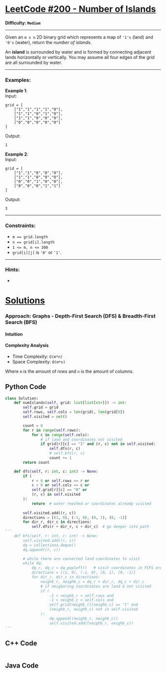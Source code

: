 # [LeetCode #200 - Number of Islands](https://leetcode.com/problems/number-of-islands/)

**Difficulty: `Medium`**

---

Given an `m x n` 2D binary grid which represents a map of `'1's` (land) and `'0's` (water), return the *number of islands*.

An **island** is surrounded by water and is formed by connecting adjacent lands horizontally or vertically. You may assume all four edges of the grid are all surrounded by water.

---

### Examples:

**Example 1**:  
Input: 
```
grid = [
    ["1","1","1","1","0"],
    ["1","1","0","1","0"],
    ["1","1","0","0","0"],
    ["0","0","0","0","0"]
]
```
Output: 
```
1
```

**Example 2**:  
Input:  
```
grid = [
    ["1","1","0","0","0"],
    ["1","1","0","0","0"],
    ["0","0","1","0","0"],
    ["0","0","0","1","1"]
]
```
Output: 
```
3
```

---

### Constraints:

- `m == grid.length`
- `n == grid[i].length`
- `1 <= m, n <= 300`
- `grid[i][j]` is `'0'` or `'1'`.

---

### Hints:
- 

# [Solutions](https://github.com/Reddimus/LeetCode_Notes/tree/main/Graphs/Medium/LC_200-Number_of_Islands)

### Approach: Graphs - Depth-First Search (DFS) & Breadth-First Search (BFS)

#### Intuition

#### Complexity Analysis
- Time Complexity: `O(m*n)`
- Space Complexity: `O(m*n)`

Where `m` is the amount of rows and `n` is the amount of columns.

## Python Code
```python
class Solution:
    def numIslands(self, grid: list[list[str]]) -> int:
        self.grid = grid
        self.rows, self.cols = len(grid), len(grid[0])
        self.visited = set()

        count = 0
        for r in range(self.rows):
            for c in range(self.cols):
                # if land and coordinates not visited
                if grid[r][c] == "1" and (r, c) not in self.visited:
                    self.dfs(r, c)
                    # self.bfs(r, c)
                    count += 1
        return count

    def dfs(self, r: int, c: int) -> None:
        if (
            r < 0 or self.rows <= r or
            c < 0 or self.cols <= c or
            self.grid[r][c] == "0" or
            (r, c) in self.visited 
        ):
            return  # water reached or coordinates already visited
        
        self.visited.add((r, c))
        directions = [(1, 0), (-1, 0), (0, 1), (0, -1)]
        for dir_r, dir_c in directions:
            self.dfs(r + dir_r, c + dir_c)  # go deeper into path
'''
    def bfs(self, r: int, c: int) -> None:
        self.visited.add((r, c))
        dq = collections.deque()
        dq.append((r, c))

        # while there are connected land coordinates to visit
        while dq:
            dq_r, dq_c = dq.popleft()   # visit coordinates in FCFS order
            directions = [(1, 0), (-1, 0), (0, 1), (0, -1)]
            for dir_r, dir_c in directions:
                neighb_r, neighb_c = dq_r + dir_r, dq_c + dir_c
                # if neigboring coordinates are land & not visited
                if (
                    -1 < neighb_r < self.rows and
                    -1 < neighb_c < self.cols and
                    self.grid[neighb_r][neighb_c] == "1" and
                    (neighb_r, neighb_c) not in self.visited
                ):
                    dq.append((neighb_r, neighb_c))
                    self.visited.add((neighb_r, neighb_c))
'''
```

## C++ Code
```cpp
```

## Java Code
```java
```
